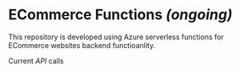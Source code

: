 # ECommerce Functions _(ongoing)_

This repository is developed using Azure serverless functions for ECommerce websites backend functioanlity.

Current _API_ calls

